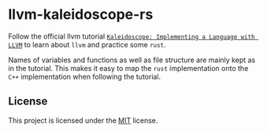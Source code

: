 # llvm-kaleidoscope-rs

Follow the official llvm tutorial [`Kaleidoscope: Implementing a Language with
LLVM`][llvm-tutorial] to learn about `llvm` and practice some `rust`.

Names of variables and functions as well as file structure are mainly kept as
in the tutorial. This makes it easy to map the `rust` implementation onto the
`C++` implementation when following the tutorial.

## License
This project is licensed under the [MIT](LICENSE) license.

[llvm-tutorial]: https://llvm.org/docs/tutorial/MyFirstLanguageFrontend/index.html
